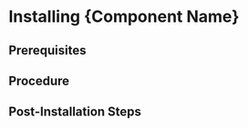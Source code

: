 # Installing {Component Name}

## Prerequisites

<!--Describe the prerequisites for installing your service (if there are some). For example:
- List the components that your component depends on
- List the BTP integrations used by your component-->

## Procedure

<!--Describe the installation steps in a logical sequence.-->

## Post-Installation Steps

<!--Describe any post-installation steps that you might need, including the initial setup of your monitors. Setting up monitors should also be part of your operations topic. However, please include this information here as well.-->

<!--For more information, see [Documentation Guidelines for Operator Documentation](https://wiki.one.int.sap/wiki/display/NDW/Documentation+Guidelines+for+Operator+Documentation#DocumentationGuidelinesforOperatorDocumentation-InstallationandUpdate)-->